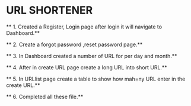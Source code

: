 # URL SHORTENER

** 1. Created a Register, Login page after login it will navigate to Dashboard.**

** 2. Create a forgot password ,reset password page.**

** 3. In Dashboard created a number of URL for per day and month.**

** 4. After in create URL page create a long URL into short URL.**

** 5. In URLlist page create a table to show how mah=ny URL enter in the create URL.**

** 6. Completed all these file.**
